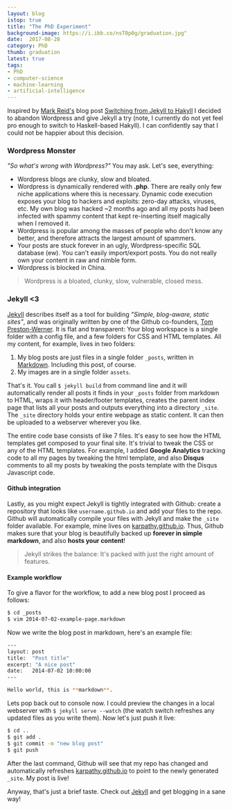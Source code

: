 ```yaml
---
layout: blog
istop: true
title: "The PhD Experiment"
background-image: https://i.ibb.co/nsT0p0g/graduation.jpg" 
date:  2017-08-28
category: PhD
thumb: graduation
latest: true
tags:
- PhD
- computer-science
- machine-learning
- artificial-intelligence
---
```



Inspired by [Mark Reid's](https://twitter.com/mdreid) blog post [Switching from Jekyll to Hakyll](http://mark.reid.name/blog/switching-to-hakyll.html) I decided to abandon Wordpress and give Jekyll a try (note, I currently do not yet feel pro enough to switch to Haskell-based Hakyll). I can confidently say that I could not be happier about this decision.

### Wordpress Monster

*"So what's wrong with Wordpress?"* You may ask. Let's see, everything:

- Wordpress blogs are clunky, slow and bloated.
- Wordpress is dynamically rendered with **.php**. There are really only few niche applications where this is necessary. Dynamic code execution exposes your blog to hackers and exploits: zero-day attacks, viruses, etc. My own blog was hacked ~2 months ago and all my posts had been infected with spammy content that kept re-inserting itself magically when I removed it.
- Wordpress is popular among the masses of people who don't know any better, and therefore attracts the largest amount of spammers.
- Your posts are stuck forever in an ugly, Wordpress-specific SQL database (ew). You can't easily import/export posts. You do not really own your content in raw and nimble form.
- Wordpress is blocked in China.

> Wordpress is a bloated, clunky, slow, vulnerable, closed mess.

### Jekyll <3

[Jekyll](http://jekyllrb.com/) describes itself as a tool for building *"Simple, blog-aware, static sites"*, and was originally written by one of the Github co-founders, [Tom Preston-Werner](http://tom.preston-werner.com/). It is flat and transparent: Your blog workspace is a single folder with a config file, and a few folders for CSS and HTML templates. All my content, for example, lives in two folders:

1. My blog posts are just files in a single folder `_posts`, written in [Markdown](https://github.com/adam-p/markdown-here/wiki/Markdown-Cheatsheet). Including this post, of course.
2. My images are in a single folder `assets`.

That's it. You call `$ jekyll build` from command line and it will automatically render all posts it finds in your `_posts` folder from markdown to HTML, wraps it with header/footer templates, creates the parent index page that lists all your posts and outputs everything into a directory `_site`. The `_site` directory holds your entire webpage as static content. It can then be uploaded to a webserver wherever you like.

The entire code base consists of like 7 files. It's easy to see how the HTML templates get composed to your final site. It's trivial to tweak the CSS or any of the HTML templates. For example, I added **Google Analytics** tracking code to all my pages by tweaking the html template, and also **Disqus** comments to all my posts by tweaking the posts template with the Disqus Javascript code.

#### Github integration

Lastly, as you might expect Jekyll is tightly integrated with Github: create a repository that looks like `username.github.io` and add your files to the repo. Github will automatically compile your files with Jekyll and make the `_site` folder available. For example, mine lives on [karpathy.github.io](http://karpathy.github.io/). Thus, Github makes sure that your blog is beautifully backed up **forever in simple markdown**, and also **hosts your content**!

> Jekyll strikes the balance: It's packed with just the right amount of features.

#### Example workflow
To give a flavor for the workflow, to add a new blog post I proceed as follows:

```bash
$ cd _posts
$ vim 2014-07-02-example-page.markdown
```

Now we write the blog post in markdown, here's an example file:

```bash
---
layout: post
title:  "Post title"
excerpt: "A nice post"
date:   2014-07-02 10:00:00
---

Hello world, this is **markdown**.

```

Lets pop back out to console now. I could preview the changes in a local webserver with `$ jekyll serve --watch` (the watch switch refreshes any updated files as you write them). Now let's just push it live:

```bash
$ cd ..
$ git add .
$ git commit -m "new blog post"
$ git push
```

After the last command, Github will see that my repo has changed and automatically refreshes [karpathy.github.io](http://karpathy.github.io/) to point to the newly generated `_site`. My post is live!

Anyway, that's just a brief taste. Check out [Jekyll](http://jekyllrb.com/) and get blogging in a sane way!
